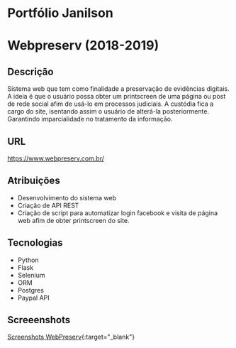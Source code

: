 # Portfólio Janilson 
# Webpreserv (2018-2019)
## Descrição
<p>Sistema web que tem como finalidade a preservação de evidências digitais. A ideia é que o usuário possa obter um printscreen de uma página ou post de rede social afim de usá-lo em processos judiciais. A custódia fica a cargo do site, isentando assim o usuário de alterá-la posteriormente. Garantindo imparcialidade no tratamento da informação.
</p>

## URL
https://www.webpreserv.com.br/
 
## Atribuições
- Desenvolvimento do sistema web
- Criação de API REST
- Criação de script para automatizar login facebook e visita de página web afim de obter printscreen do site.

## Tecnologias
- Python
- Flask
- Selenium
- ORM
- Postgres
- Paypal API

## Screeenshots
[Screenshots WebPreserv](webpreserv/webpreserv.md){:target="_blank"}

